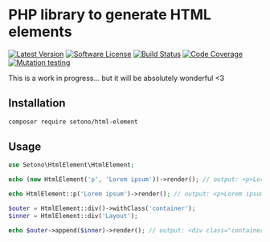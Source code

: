 # PHP library to generate HTML elements

[![Latest Version][ico-version]][link-packagist]
[![Software License][ico-license]](LICENSE)
[![Build Status][ico-github-actions]][link-github-actions]
[![Code Coverage][ico-code-coverage]][link-code-coverage]
[![Mutation testing][ico-infection]][link-infection]

This is a work in progress... but it will be absolutely wonderful <3

## Installation

```bash
composer require setono/html-element
```

## Usage

```php
use Setono\HtmlElement\HtmlElement;

echo (new HtmlElement('p', 'Lorem ipsum'))->render(); // output: <p>Lorem ipsum</p>

echo HtmlElement::p('Lorem ipsum')->render(); // output: <p>Lorem ipsum</p>

$outer = HtmlElement::div()->withClass('container');
$inner = HtmlElement::div('Layout');

echo $outer->append($inner)->render(); // output: <div class="container"><div>Layout</div></div>
```

[ico-version]: https://poser.pugx.org/setono/html-element/v/stable
[ico-license]: https://poser.pugx.org/setono/html-element/license
[ico-github-actions]: https://github.com/Setono/html-element/workflows/build/badge.svg
[ico-code-coverage]: https://codecov.io/gh/Setono/html-element/branch/master/graph/badge.svg
[ico-infection]: https://img.shields.io/endpoint?style=flat&url=https%3A%2F%2Fbadge-api.stryker-mutator.io%2Fgithub.com%2FSetono%2Fhtml-element%2Fmaster

[link-packagist]: https://packagist.org/packages/setono/html-element
[link-github-actions]: https://github.com/Setono/html-element/actions
[link-code-coverage]: https://codecov.io/gh/Setono/html-element
[link-infection]: https://dashboard.stryker-mutator.io/reports/github.com/Setono/html-element/master

